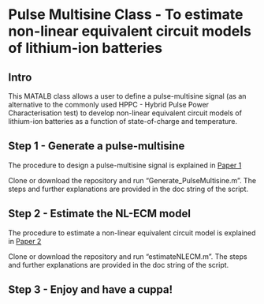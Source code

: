 # Pulse Multisine Class - To estimate non-linear equivalent circuit models of lithium-ion batteries


## Intro
This MATALB class allows a user to define a pulse-multisine signal (as an alternative to the commonly used HPPC - Hybrid Pulse Power Characterisation test) to develop non-linear equivalent circuit models of lithium-ion batteries as a function of state-of-charge and temperature.

## Step 1 - Generate a pulse-multisine
The procedure to design a pulse-multisine signal is explained in [Paper 1]( https://www.sciencedirect.com/science/article/pii/S0378775316305511?casa_token=j3psTFsv61QAAAAA:R2WsiBDDyz6AVdILwqrGIv6TMKm21G8d2I-9FcbzAJIKShRsLEp6GjY1GGoNyTtQjsdxLVdmoQ)

Clone or download the repository and run “Generate_PulseMultisine.m”. The steps and further explanations are provided in the doc string of the script.

## Step 2 - Estimate the NL-ECM model
The procedure to estimate a non-linear equivalent circuit model is explained in [Paper 2]( https://www.sciencedirect.com/science/article/pii/S037877531630550X?casa_token=c9NRYDoaX00AAAAA:2hul3zvGP6A9JvKiHDUKTxpE_qjb5zY3guZ_UCpUYPcCHcYvDPN9_QiCHQB5wXYDhyfbNE8rew)

Clone or download the repository and run “estimateNLECM.m”. The steps and further explanations are provided in the doc string of the script.

## Step 3 - Enjoy and have a cuppa!
